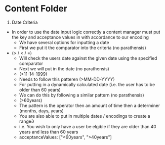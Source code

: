 # Content Folder
1. Date Criteria  
 - In order to use the date input logic correctly a content manager must put the key and acceptance values in with accordance to our encoding
    - We have several options for inputting a date
    - First we put it the comparator into the criteria (no parathensis)
  - (> / < / =)
    - Will check the users date against the given date using the specified comparator
    - Next we will put in the date (no parathensis)
     - (>11-14-1999)
    - Needs to follow this patteren (>MM-DD-YYYY)
    - For putting in a dynamically calculated date (i.e. the user has to be older than 60 years)
    - We can do this by following a similar pattern (no parathensis)
     - (>60years)
    - The pattern is the operator then an amount of time then a determiner (months, days, years)
    - You are also able to put in multiple dates / encodings to create a range∂
    - i.e. You wish to only have a user be elgible if they are older than 40 years and less than 60 years
     - acceptanceValues: ["<60years", ">40years"]
